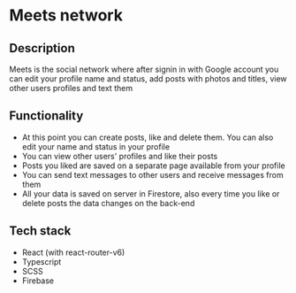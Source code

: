 # Meets network

## Description
Meets is the social network where after signin in with Google account you can edit your profile name and status, add posts with photos and titles, view other users profiles and text them

## Functionality
 - At this point you can create posts, like and delete them. You can also edit your name and status in your profile
 - You can view other users' profiles and like their posts
 - Posts you liked are saved on a separate page available from your profile
 - You can send text messages to other users and receive messages from them
 - All your data is saved on server in Firestore, also every time you like or delete posts the data changes on the back-end
 
## Tech stack
 - React (with react-router-v6)
 - Typescript
 - SCSS
 - Firebase
